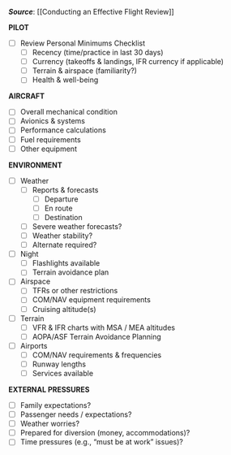 ***Source***: [[Conducting an Effective Flight Review]]

**PILOT**
- [ ] Review Personal Minimums Checklist
	- [ ] Recency (time/practice in last 30 days)
	- [ ] Currency (takeoffs & landings, IFR currency if applicable)
	- [ ] Terrain & airspace (familiarity?)
	- [ ] Health & well-being

**AIRCRAFT**
- [ ] Overall mechanical condition
- [ ] Avionics & systems
- [ ] Performance calculations
- [ ] Fuel requirements
- [ ] Other equipment

**ENVIRONMENT**
- [ ] Weather
	- [ ] Reports & forecasts
		- [ ] Departure
		- [ ] En route
		- [ ] Destination
	- [ ] Severe weather forecasts?
	- [ ] Weather stability?
	- [ ] Alternate required?
- [ ] Night
	- [ ] Flashlights available
	- [ ] Terrain avoidance plan
- [ ] Airspace
	- [ ] TFRs or other restrictions
	- [ ] COM/NAV equipment requirements
	- [ ] Cruising altitude(s)
- [ ] Terrain
	- [ ] VFR & IFR charts with MSA / MEA altitudes
	- [ ] AOPA/ASF Terrain Avoidance Planning
- [ ] Airports
	- [ ] COM/NAV requirements & frequencies
	- [ ] Runway lengths
	- [ ] Services available

**EXTERNAL PRESSURES**
- [ ] Family expectations?
- [ ] Passenger needs / expectations?
- [ ] Weather worries?
- [ ] Prepared for diversion (money, accommodations)?
- [ ] Time pressures (e.g., “must be at work” issues)?
